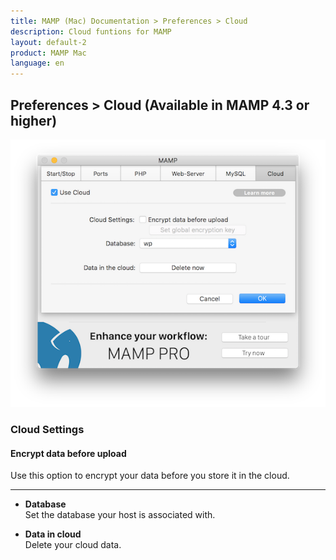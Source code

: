 ```yaml
---
title: MAMP (Mac) Documentation > Preferences > Cloud
description: Cloud funtions for MAMP
layout: default-2
product: MAMP Mac
language: en
---
```


## Preferences > Cloud (Available in MAMP 4.3 or higher)

![MAMP](/en/MAMP-Mac/Preferences/Cloud/CloudSettings.png)


### Cloud Settings  
   
#### Encrypt data before upload

Use this option to encrypt your data before you store it in the cloud.

---

*   **Database**  
   Set the database your host is associated with.
   
*   **Data in cloud**  
   Delete your cloud data. 
